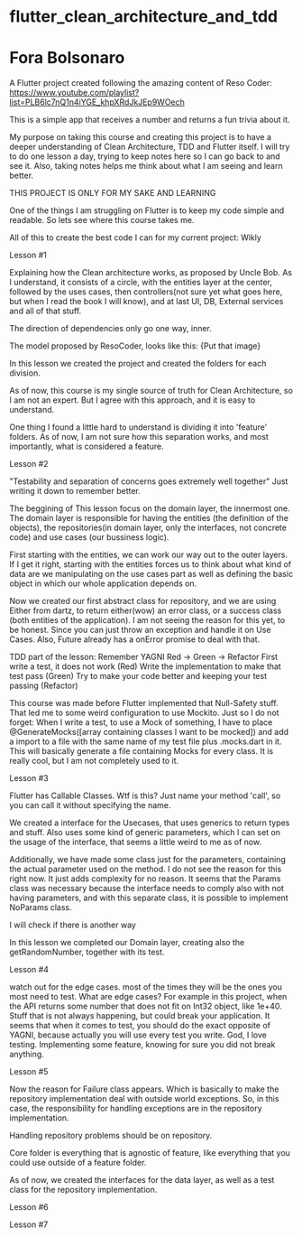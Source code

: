 # flutter_clean_architecture_and_tdd
# Fora Bolsonaro

A Flutter project created following the amazing content of Reso Coder:
https://www.youtube.com/playlist?list=PLB6lc7nQ1n4iYGE_khpXRdJkJEp9WOech

This is a simple app that receives a number and returns a fun trivia about it.

My purpose on taking this course and creating this project is to have a deeper understanding of Clean Architecture, TDD and Flutter itself.
I will try to do one lesson a day, trying to keep notes here so I can go back to and see it. Also, taking notes helps me think about what I am seeing and learn better.

THIS PROJECT IS ONLY FOR MY SAKE AND LEARNING

One of the things I am struggling on Flutter is to keep my code simple and readable. So lets see where this course takes me.

All of this to create the best code I can for my current project: Wikly


Lesson #1

Explaining how the Clean architecture works, as proposed by Uncle Bob.
As I understand, it consists of a circle, with the entities layer at the center, followed by the uses cases, then controllers(not sure yet what goes here, but when I read the book I will know), and at last UI, DB, External services and all of that stuff.

The direction of dependencies only go one way, inner.

The model proposed by ResoCoder, looks like this:
{Put that image}

In this lesson we created the project and created the folders for each division.

As of now, this course is my single source of truth for Clean Architecture, so I am not an expert. But I agree with this approach, and it is easy to understand.


One thing I found a little hard to understand is dividing it into 'feature' folders. As of now, I am not sure how this separation works, and most importantly, what is considered a feature. 


Lesson #2

"Testability and separation of concerns goes extremely well together" Just writing it down to remember better.

The beggining of This lesson focus on the domain layer, the innermost one.
The domain layer is responsible for having the entities (the definition of the objects), the repositories(in domain layer, only the interfaces, not concrete code) and use cases (our bussiness logic).

First starting with the entities, we can work our way out to the outer layers.
If I get it right, starting with the entities forces us to think about what kind of data are we manipulating on the use cases part as well as defining the basic object in which our whole application depends on.

Now we created our first abstract class for repository, and we are using Either from dartz, to return either(wow) an error class, or a success class (both entities of the application).
I am not seeing the reason for this yet, to be honest. Since you can just throw an exception and handle it on Use Cases. Also, Future already has a onError promise to deal with that.

TDD part of the lesson:
Remember YAGNI
Red -> Green -> Refactor
First write a test, it does not work (Red)
Write the implementation to make that test pass (Green)
Try to make your code better and keeping your test passing (Refactor)

This course was made before Flutter implemented that Null-Safety stuff. That led me to some weird configuration to use Mockito.
Just so I do not forget: When I write a test, to use a Mock of something, I have to place @GenerateMocks([array containing classes I want to be mocked]) and add a import to a file with the same name of my test file plus .mocks.dart in it. This will basically generate a file containing Mocks for every class. It is really cool, but I am not completely used to it.


Lesson #3

Flutter has Callable Classes. Wtf is this?
Just name your method 'call', so you can call it without specifying the name.

We created a interface for the Usecases, that uses generics to return types and stuff. Also uses some kind of generic parameters, which I can set on the usage of the interface, that seems a little weird to me as of now.

Additionally, we have made some class just for the parameters, containing the actual parameter used on the method. I do not see the reason for this right now. It just adds complexity for no reason.
It seems that the Params class was necessary because the interface needs to comply also with not having parameters, and with this separate class, it is possible to implement NoParams class.

I will check if there is another way

In this lesson we completed our Domain layer, creating also the getRandomNumber, together with its test.


Lesson #4

watch out for the edge cases. most of the times they will be the ones you most need to test.
What are edge cases? For example in this project, when the API returns some number that does not fit on Int32 object, like 1e+40.
Stuff that is not always happening, but could break your application.
It seems that when it comes to test, you should do the exact opposite of YAGNI, because actually you will use every test you write.
God, I love testing. Implementing some feature, knowing for sure you did not break anything.


Lesson #5

Now the reason for Failure class appears. Which is basically to make the repository implementation deal with outside world exceptions.
So, in this case, the responsibility for handling exceptions are in the repository implementation.

Handling repository problems should be on repository. 

Core folder is everything that is agnostic of feature, like everything that you could use outside of a feature folder.

As of now, we created the interfaces for the data layer, as well as a test class for the repository implementation.


Lesson #6


Lesson #7

